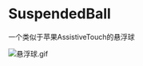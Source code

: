 # SuspendedBall
一个类似于苹果AssistiveTouch的悬浮球

![悬浮球.gif](http://upload-images.jianshu.io/upload_images/2498906-70e5295d904b213d.gif?imageMogr2/auto-orient/strip)
